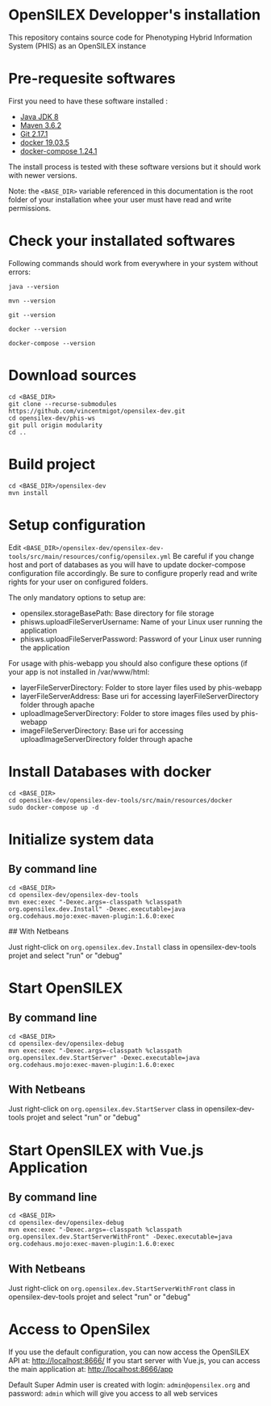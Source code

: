 OpenSILEX Developper's installation
=======================================================

This repository contains source code for Phenotyping Hybrid Information System (PHIS) as an OpenSILEX instance

# Pre-requesite softwares

First you need to have these software installed :

- [Java JDK 8](https://jdk.java.net/java-se-ri/8)
- [Maven 3.6.2](https://maven.apache.org/install.html)
- [Git 2.17.1](https://git-scm.com/book/en/v2/Getting-Started-Installing-Git)
- [docker 19.03.5](https://docs.docker.com/install/)
- [docker-compose 1.24.1](https://docs.docker.com/compose/install/)

The install process is tested with these software versions but it should work with newer versions.

Note: the ```<BASE_DIR>``` variable referenced in this documentation is the root folder of your installation whee your user must have read and write permissions.

# Check your installated softwares

Following commands should work from everywhere in your system without errors:

```java --version```

```mvn --version```

```git --version```

```docker --version```

```docker-compose --version```


# Download sources

```
cd <BASE_DIR>
git clone --recurse-submodules https://github.com/vincentmigot/opensilex-dev.git
cd opensilex-dev/phis-ws
git pull origin modularity
cd ..
```

# Build project

```
cd <BASE_DIR>/opensilex-dev
mvn install
```

# Setup configuration

Edit ```<BASE_DIR>/opensilex-dev/opensilex-dev-tools/src/main/resources/config/opensilex.yml```
Be careful if you change host and port of databases as you will have to update docker-compose configuration file accordingly.
Be sure to configure properly read and write rights for your user on configured folders.

The only mandatory options to setup are:
- opensilex.storageBasePath: Base directory for file storage
- phisws.uploadFileServerUsername: Name of your Linux user running the application
- phisws.uploadFileServerPassword: Password of your Linux user running the application

For usage with phis-webapp you should also configure these options (if your app is not installed in /var/www/html:
- layerFileServerDirectory: Folder to store layer files used by phis-webapp
- layerFileServerAddress: Base uri for accessing layerFileServerDirectory folder through apache
- uploadImageServerDirectory: Folder to store images files used by phis-webapp
- imageFileServerDirectory:  Base uri for accessing uploadImageServerDirectory folder through apache

# Install Databases with docker

```
cd <BASE_DIR>
cd opensilex-dev/opensilex-dev-tools/src/main/resources/docker
sudo docker-compose up -d
```

# Initialize system data

## By command line
```
cd <BASE_DIR>
cd opensilex-dev/opensilex-dev-tools
mvn exec:exec "-Dexec.args=-classpath %classpath org.opensilex.dev.Install" -Dexec.executable=java org.codehaus.mojo:exec-maven-plugin:1.6.0:exec
```

## With Netbeans

Just right-click on ```org.opensilex.dev.Install``` class in opensilex-dev-tools projet and select "run" or "debug"

# Start OpenSILEX

## By command line

```
cd <BASE_DIR>
cd opensilex-dev/opensilex-debug
mvn exec:exec "-Dexec.args=-classpath %classpath org.opensilex.dev.StartServer" -Dexec.executable=java org.codehaus.mojo:exec-maven-plugin:1.6.0:exec
```

## With Netbeans

Just right-click on ```org.opensilex.dev.StartServer``` class in opensilex-dev-tools projet and select "run" or "debug"

# Start OpenSILEX with Vue.js Application

## By command line

```
cd <BASE_DIR>
cd opensilex-dev/opensilex-debug
mvn exec:exec "-Dexec.args=-classpath %classpath org.opensilex.dev.StartServerWithFront" -Dexec.executable=java org.codehaus.mojo:exec-maven-plugin:1.6.0:exec
```

## With Netbeans

Just right-click on ```org.opensilex.dev.StartServerWithFront``` class in opensilex-dev-tools projet and select "run" or "debug"

# Access to OpenSilex

If you use the default configuration, you can now access the OpenSILEX API at: [http://localhost:8666/](http://localhost:8666/)
If you start server with Vue.js, you can access the main application at: [http://localhost:8666/app](http://localhost:8666/app)

Default Super Admin user is created with login: ```admin@opensilex.org``` and password: ```admin``` which will give you access to all web services


